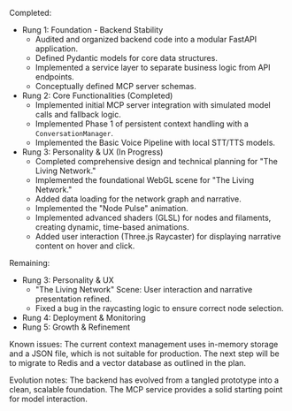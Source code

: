 Completed: 
- Rung 1: Foundation - Backend Stability
  - Audited and organized backend code into a modular FastAPI application.
  - Defined Pydantic models for core data structures.
  - Implemented a service layer to separate business logic from API endpoints.
  - Conceptually defined MCP server schemas.
- Rung 2: Core Functionalities (Completed)
  - Implemented initial MCP server integration with simulated model calls and fallback logic.
  - Implemented Phase 1 of persistent context handling with a `ConversationManager`.
  - Implemented the Basic Voice Pipeline with local STT/TTS models.
- Rung 3: Personality & UX (In Progress)
  - Completed comprehensive design and technical planning for "The Living Network."
  - Implemented the foundational WebGL scene for "The Living Network."
  - Added data loading for the network graph and narrative.
  - Implemented the "Node Pulse" animation.
  - Implemented advanced shaders (GLSL) for nodes and filaments, creating dynamic, time-based animations.
  - Added user interaction (Three.js Raycaster) for displaying narrative content on hover and click.

Remaining: 
- Rung 3: Personality & UX
  - "The Living Network" Scene: User interaction and narrative presentation refined.
  - Fixed a bug in the raycasting logic to ensure correct node selection.
- Rung 4: Deployment & Monitoring
- Rung 5: Growth & Refinement

Known issues: The current context management uses in-memory storage and a JSON file, which is not suitable for production. The next step will be to migrate to Redis and a vector database as outlined in the plan.

Evolution notes: The backend has evolved from a tangled prototype into a clean, scalable foundation. The MCP service provides a solid starting point for model interaction.
